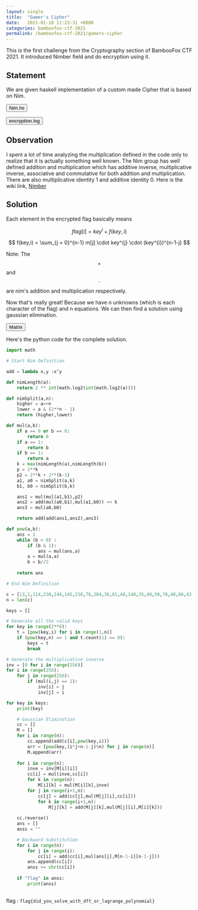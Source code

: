 ```yaml
---
layout: single
title:  "Gamer's Cipher"
date:   2021-01-18 11:23:31 +0800
categories: bamboofox-ctf-2021
permalink: /bamboofox-ctf-2021/gamers-cipher
---
```


This is the first challenge from the Cryptography section of BambooFox CTF 2021. It introduced Nimber field and do encryption using it.

## Statement

We are given haskell implementation of a custom made Cipher that is based on Nim.

<button class="collapsible btn" id="nim">Nim.hs</button>

<div class="content" id="nimdata" style="display:none" markdown="1">
```haskell
module Nim where

import Data.Bits
import Math.NumberTheory.Logarithms


nimSize = 8
maxNim  = (shiftL 1 nimSize) - 1

newtype Nim = Nim Integer deriving (Eq)


bitMask :: Int -> Nim
bitMask n = Nim $ (shiftL 1 n) - 1

nimLength :: Nim -> Int
nimLength (Nim a) = bit $ intLog2 $ integerLog2 a

nimSplit :: Nim -> Int -> (Nim, Nim)
nimSplit a n =
    let higher = shiftR a n
        lower  = a .&. bitMask n
    in (higher, lower)


fromNim :: Nim -> Integer
fromNim (Nim a) = a


instance Num Nim where
    Nim a + Nim b = Nim (xor a b)
    Nim a - Nim b = Nim (xor a b)

    0 * _ = 0
    _ * 0 = 0
    a * 1 = a
    1 * b = b
    a * b =
        let (a1, a0) = nimSplit a k
            (b1, b0) = nimSplit b k
        in a1 * b1 * p2 + (shiftL (a0 * b1 + a1 * b0) k) + a0 * b0
        where
            k  = max (nimLength a) (nimLength b)
            p  = Nim $ bit k
            p2 = Nim $ bit k + bit (k - 1)

    abs = id
    signum 0 = 0
    signum _ = 1
    negate = id
    fromInteger a
        | a > maxNim = error "Nim overflow"
        | a < 0      = error "Nim cannot be negative"
        | otherwise  = Nim a

instance Bits Nim where
    (Nim a) .&. (Nim b) = Nim (a .&. b)
    (Nim a) .|. (Nim b) = Nim (a .|. b)
    xor (Nim a) (Nim b) = Nim (xor a b)

    complement (Nim a) = Nim (complement a)

    shiftR (Nim a) b = Nim (shiftR a b)
    shiftL (Nim a) b
        | c <= maxNim = Nim c
        | otherwise   = error "Nim overflow"
        where c = shiftL a b

    rotateR = shiftR
    rotateL = shiftL

    bitSize _ = nimSize
    bitSizeMaybe _ = Just nimSize
    isSigned _ = False

    bit a = Nim $ bit a

    testBit  (Nim a) = testBit a
    popCount (Nim a) = popCount a

instance Show Nim where
    show (Nim a) = show a
```
</div>



<button class="collapsible btn" id="main">Main.hs</button>

<div class="content" id="maindata" style="display:none" markdown="1">

```haskell
import Nim
import Data.Char (ord)


readNim :: IO Nim
readNim = fromInteger <$> read <$> getLine

encode :: [Char] -> [Nim]
encode x = map (fromIntegral . ord) x

isValidKey :: Nim -> Int -> Bool
isValidKey key n = isUnityRoot && isPrimitive
    where
        isUnityRoot = key ^ n == 1
        isPrimitive = not $ elem 1 [ key ^ i | i <- [1..n-1] ]

encrypt :: Nim -> [Nim] -> [Nim]
encrypt key message
    | isValidKey key n = zipWith (+) keys [ calc x | x <- keys ]
    | otherwise        = error "Invalid key"
    where
        n    = length message
        keys = pows key
        coef = reverse $ zipWith (*) message keys
        pows = \val -> [ val ^ i | i <- [0..n-1] ]
        calc = \val -> sum $ zipWith (*) coef (pows val)

main :: IO ()
main = do
    putStrLn "Enter flag to encrypt:"
    flag <- getLine
    putStrLn "Enter your key:"
    key <- readNim
    putStrLn "Your encrypted flag:"
    print $ encrypt key (encode flag)

```
</div>


<button class="collapsible btn" id="log">encryption.log</button>

<div class="content" id="logdata" style="display:none" markdown="1">


```
Enter flag to encrypt:
[DATA EXPUNGED]
Enter your key:
[REDACTED]
Your encrypted flag:
[13,1,114,230,244,145,218,78,204,36,81,48,148,35,40,50,78,40,88,43,122,39,41,149,208,208,191,68,65,61,224,140,18,239,104,210,110,119,178,27,173,253,15,237,85,192,82,74,148,15,250]
```

</div>

## Observation

I spent a lot of time analyzing the multiplication defined in the code only to realize that it is actually something well known. The Nim group has well defined addition and multiplication which has additive inverse, multiplicative inverse, associative and commutative for both addition and multiplication. There are also multiplicative identity 1 and additive identity 0. Here is the wiki link, [Nimber](https://en.wikipedia.org/wiki/Nimber)

## Solution

Each element in the encrypted flag basically means 

$$ flag[i] = key^{i} + f(key,i)$$

$$ f(key,i) = \sum_{j = 0}^{n-1} m[j] \cdot key^{j} \cdot (key^{i})^{n-1-j} $$

Note: The $$+$$ and $$ \cdot $$ are nim's addition and multiplication respectively.

Now that's really great! Because we have n unknowns (which is each character of the flag) and n equations. We can then find a solution using gaussian elimination.

<button class="collapsible btn" id="matrix">Matrix</button>

<div class="content" id="matrixdata" style="display:none" markdown="1">
$$
\begin{pmatrix}
& key^{0 + 0(n - 1)} & key^{1 + 0(n - 2)} & key^{2 + 0(n - 3)} & \cdots & key^{n-1} \\
& key^{0 + 1(n - 1)} & key^{1 + 1(n - 2)} & key^{2 + 1(n - 3)} & \cdots & key^{n-1} \\
& key^{0 + 2(n - 1)} & key^{1 + 2(n - 2)} & key^{2 + 2(n - 3)} & \cdots & key^{n-1} \\
& \vdots & \vdots & \vdots & \ddots &  \vdots \\
& key^{0 + (n-1)(n-1)} & key^{1 + (n - 1)(n - 2)} & key^{2 + (n - 1)(n - 3)} & \cdots & key^{n-1}
\end{pmatrix}
\begin{pmatrix}
m[0] \\
m[1] \\
m[2] \\
\vdots \\
m[n-1]
\end{pmatrix}
=
\begin{pmatrix}
flag[0] - key^{0} \\
flag[1] - key^{1} \\
flag[2] - key^{2} \\
\vdots \\
flag[n-1] - key^{n-1}
\end{pmatrix}
$$

</div>
Here's the python code for the complete solution. 

```python
import math

# Start Nim Definition

add = lambda x,y :x^y

def nimLength(a):
    return 2 ** int(math.log2(int(math.log2(a))))

def nimSplit(a,n):
    higher = a>>n
    lower = a & (2**n - 1)
    return (higher,lower)

def mul(a,b):
    if a == 0 or b == 0:
        return 0
    if a == 1:
        return b
    if b == 1:
        return a
    k = max(nimLength(a),nimLength(b))
    p = 2**k
    p2 = 2**k + 2**(k-1)
    a1, a0 = nimSplit(a,k)
    b1, b0 = nimSplit(b,k)

    ans1 = mul(mul(a1,b1),p2)
    ans2 = add(mul(a0,b1),mul(a1,b0)) << k
    ans3 = mul(a0,b0)

    return add(add(ans1,ans2),ans3)

def pow(a,b):
    ans = 1
    while (b > 0) :
        if (b & 1):
            ans = mul(ans,a)
        a = mul(a,a)
        b = b//2
    
    return ans

# End Nim Definition

c = [13,1,114,230,244,145,218,78,204,36,81,48,148,35,40,50,78,40,88,43,122,39,41,149,208,208,191,68,65,61,224,140,18,239,104,210,110,119,178,27,173,253,15,237,85,192,82,74,148,15,250]
n = len(c)

keys = []

# Generate all the valid keys
for key in range(2**8):
    t = [pow(key,i) for i in range(1,n)]
    if (pow(key,n) == 1 and t.count(1) == 0):
        keys = t
        break

# Generate the multiplicative inverse
inv = [0 for i in range(256)]
for i in range(256):
    for j in range(256):
        if (mul(i,j) == 1):
            inv[i] = j
            inv[j] = i

for key in keys:
    print(key)

    # Gaussian Elimination
    cc = []
    M = []
    for i in range(n):
        cc.append(add(c[i],pow(key,i)))
        arr = [pow(key,(i*j+n-1-j)%n) for j in range(n)]
        M.append(arr)
    
    for i in range(n):
        inve = inv[M[i][i]]
        cc[i] = mul(inve,cc[i])
        for k in range(n):
            M[i][k] = mul(M[i][k],inve)
        for j in range(i+1,n):
            cc[j] = add(cc[j],mul(M[j][i],cc[i]))
            for k in range(i+1,n):
                M[j][k] = add(M[j][k],mul(M[j][i],M[i][k]))
    
    cc.reverse()
    ans = []
    anss = ""

    # Backward Substitution
    for i in range(n):
        for j in range(i):
            cc[i] = add(cc[i],mul(ans[j],M[n-1-i][n-1-j]))
        ans.append(cc[i])     
        anss += chr(cc[i])
        
    if "flag" in anss:
        print(anss)    
   
```

flag : `flag{did_you_solve_with_dft_or_lagrange_polynomial}`
